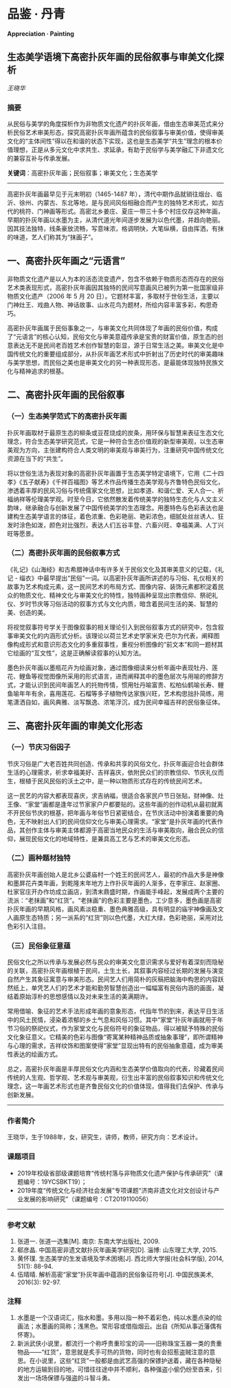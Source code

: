# 品鉴 · 丹青
**Appreciation · Painting**

## 生态美学语境下高密扑灰年画的民俗叙事与审美文化探析
*王晓华*

### 摘要
从民俗与美学的角度探析作为非物质文化遗产的扑灰年画，借由生态审美范式来分析民俗艺术审美形态，探究高密扑灰年画所蕴含的民俗叙事与审美价值，使得审美文化的“主体间性”得以在和谐的状态下实现，这也是生态美学“共生”理念的根本价值理想，正是从多元文化中求共生、求延承，有助于民俗学与美学融汇下非遗文化的兼容互补与传承发展。

**关键词**：高密扑灰年画；民俗叙事；审美文化；生态美学

---

高密扑灰年画最早见于元末明初（1465-1487 年），清代中期作品就销往烟台、临沂、徐州、内蒙古、东北等地，是与民间风俗相融合而产生的独特艺术形式，如古代的桃符、门神画等形式。高密北乡姜庄、夏庄一带三十多个村庄仅存这种年画，早期的扑灰年画以水墨为主，从清代道光年间逐步发展为以色代墨，并趋向艳丽。因其技法独特，线条豪放流畅，写意味浓，格调明快，大笔纵横，自由挥洒，有抹的味道，艺人们称其为“抹画子”。

## 一、高密扑灰年画之“元语言”
非物质文化遗产是以人为本的活态流变遗产，包含不依赖于物质形态而存在的民俗艺术类表现形式，高密扑灰年画因其独特的民间写意画风已被列为第一批国家级非物质文化遗产（2006 年 5 月 20 日）。它题材丰富，多取材于世俗生活，主要以门神灶王、戏曲人物、神话故事、山水花鸟为题材，所绘内容丰富多彩，构思奇巧。

高密扑灰年画属于民俗事象之一，与审美文化共同体现了年画的民俗价值，构成了“元语言”的核心认知，民俗文化与审美意蕴传承是宝贵的财富价值，原生态的创意表达无不是民间老百姓艺术创作智慧的彰显，源于日常生活之美。审美文化是中国传统文化的重要组成部分，从扑灰年画艺术形式中折射出了历史时代的审美趣味与美学思想，而民俗之美也是审美文化的另一种表现形态，是最能体现独特民族文化与精神追求的根基。

## 二、高密扑灰年画的民俗叙事
### （一）生态美学范式下的高密扑灰年画
扑灰年画取材于最原生态的柳条或豆茬烧成的炭条，用环保与智慧来表征生态文化理念，符合生态美学研究范式，它是一种符合生态价值观的新型审美观，以生态审美观为方向，主张建构符合人类文明的审美观与审美行为，注重研究中国传统文化资源在当下的“共生”。

将以世俗生活为表现对象的高密扑灰年画置于生态美学特定语境下，它用《二十四孝》《五子献寿》《千祥百福图》等艺术作品传播生态美学观与齐鲁特色民俗文化，渗透着丰厚的民风习俗与传统儒家文化思想，比如孝道、和谐仁爱、天人合一、祈福纳祥等伦理美学观。时至今日，它依然散发着传统美学的独特生态化与人文主义韵味，继承融合与创新发展了中国传统美学的生态理念。用墨特色与色彩表达也是建构生态美学语言的体征，着色浓重、色彩艳丽、艳彩浓色，细腻处丝丝诱人、狂发时涂色如泼，颜色对比强烈，表达人们五谷丰登、六畜兴旺、幸福美满、人丁兴旺等愿景。

### （二）高密扑灰年画的民俗叙事方式
《礼记》《山海经》和古希腊神话中有许多关于民俗文化及其审美意义的记载，《礼记 - 缁衣》中最早提出“民俗”一词。以高密扑灰年画所讲述的与习俗、礼仪相关的故事为艺术构成元素，这一民间艺术的布局方式、图像内容、装饰元素都积淀着民众的物质文化、精神文化与审美文化的特性，独特画种呈现出宗教信仰、祭祀礼仪、岁时节庆等习俗活动的叙事方式与文化内质，暗含着民间生活的美、智慧的美、创造的美。

将视觉叙事符号学关于图像叙事的相关理论引入到民俗叙事方式的研究中，包含叙事审美文化的内涵形式分析。该理论以荷兰艺术史学家米克·巴尔为代表，阐释图像构成形式和意识形态文化的多重叙事性，重视分析图像的“前文本”和同一题材其它绘画的“互文性”，这是正确解读叙事的认知方法。

墨色扑灰年画以墨瓶花卉为绘画对象，通过图像细读来分析年画中表现牡丹、莲花、鲤鱼等视觉图像所采用的形式语言，进而阐释其中的墨色层次与用喻的修辞方式，才能认识到民间年画艺人的托物传情，惯用牡丹喻富贵、松柏仙鹤喻长寿、鲤鱼喻年年有余，喜用莲花、石榴等多子植物传达家族兴旺，艺术构思拙扑简练，用笔潇洒自如，画风典雅、淡写飘逸、浓笔浮沉，成为民间幸福吉祥的民俗象征体。

## 三、高密扑灰年画的审美文化形态
### （一）节庆习俗因子
节庆习俗是广大老百姓共同创造、传承和共享的风俗文化，扑灰年画迎合社会群体生活的心理需求，祈求幸福美好、吉祥喜庆，依附民众们的宗教信仰、节庆礼仪而生，根植于民风民俗的沃土之中，是一种以物质形式存在的传统民间艺术。

这一民艺的内容大都表现喜庆，求吉纳福，很适合各家民户节日张贴，财神像、灶王像、“家堂”画都是逢年过节家家户户都要贴的。这些年画的创作动机从最初就离不开民俗节庆的根基，把年画与年俗节日紧密结合，在节庆活动中扮演着重要的角色，无不映射出人们的民间信仰文化与审美心理需求。“家堂”是扑灰年画的代表作品，其创作主体与审美主体都源于高密当地民众的生活与审美取向，融合民众的信仰，展现民俗文化的地域特性，是兼具高工艺与艺术的审美文化形态。

### （二）画种题材独特
高密扑灰年画创始人是北乡公婆庙村一个姓王的民间艺人，最初的作品大多是神像和墨屏花卉类年画，到乾隆末年地方上作扑灰年画的人渐多，在李家庄、赵家圈、杜家官庄开办作坊成立画店，到清末鼎盛时期，作画能手峰起，发展成两个主要的流派：“老抹画”和“红货”。“老抹画”的色彩主要是墨色，工少意多，墨色画是高密扑灰年画的早期风格，画风素淡稳重、墨色典雅高级，具有明显的庙宇神像画及文人画原生态特质；另一派系的“红货”则以色代墨，大红大绿，色彩艳丽，采用对比色彩引入注目。

### （三）民俗象征意蕴
民俗文化之所以传承与发展必然与民众的审美文化意识需求与爱好有着深刻而隐秘的关联，高密扑灰年画根植于民间，土生土长，其叙事内容经过长期的发展与演变自然产生其象征寓意与审美形态。民间艺人们用简朴的灰稿把脑海中构思的内容跃然纸上，单凭艺人们的艺术才能和勤劳智慧创造出一幅幅富有民俗内涵的画面，凝结着原始淳朴的思想感情以及对未来生活的美满期许。

常用借喻、象征的艺术手法形成年画的意象形态，代指年节的到来，表达平日生活中的风土民情，浸染着浓郁的乡土气息和风俗习惯。其中“家堂”扑灰年画就用于年节习俗的祭祀仪式，作为家堂文化与民俗符号的象征物品，得以被赋予特殊的民俗文化象征意义。它精美的色彩与图像“寄寓某种精神品质或抽象事理”，即所谓精神与心理的需求，吉祥纹饰和图案使得“家堂”显现出特有的民俗抽象意蕴，成为审美性表达的绘画方式。

总之，高密扑灰年画是丰厚民俗文化内涵和生态美学价值取向的代表，珍藏着民间传统的人生观、哲学观、艺术观与审美观，衍生出丰富的民俗叙事知识和传统文化理念，这一年画艺术形式也是齐鲁民俗文化的价值体现，值得我们去保护、传承与创新发展。

---

### 作者简介
王晓华，生于1988年，女，研究生，讲师，教师，研究方向：艺术设计。

### 课题项目
- 2019年校级省部级课题培育“传统村落与非物质文化遗产保护与传承研究”（课题编号：19YCSBKT19）；
- 2019年度“传统文化与经济社会发展”专项课题“济南非遗文化对文创设计与产业发展的影响研究”（课题编号：CT2019110056）

---

### 参考文献
1. 张道一. 张道一选集[M]. 南京: 东南大学出版社, 2009.
2. 郗彦晶. 中国高密非遗文献扑灰年画美学研究[D]. 淄博: 山东理工大学, 2015.
3. 黄怀璞. 生态美学的生发语境及学术困境[J]. 西北师大学报(社会科学版), 2014, 51(1): 88-94.
4. 伍晴晴. 解析高密“家堂”扑灰年画中蕴涵的民俗象征符号[J]. 中国民族美术, 2016(3): 92-97.

### 注释
1. 水墨是一个汉语词汇，指水和墨。多用以指一种不着彩色，纯以水墨点染的绘画法；水墨画的简称；浅黑色。常形容或借指烟云。出自《所知从事近藩偶有怀寄》。
2. 新派武侠小说里，都流行一个称呼贵重珍宝的词——旧称珠宝玉器一类的贵重物品——“红货”，意思就是炙手可热的货物，同时也有会招惹盗贼注意的意思。在小说里，这些“红货”一般都是由武艺高强的保镖护送着，藏在各种隐秘的地方运输到目的地，可惜往往途中并不顺利，各种强盗小偷仍纷至沓来，引发出一场场保镖与强盗的斗智斗勇。